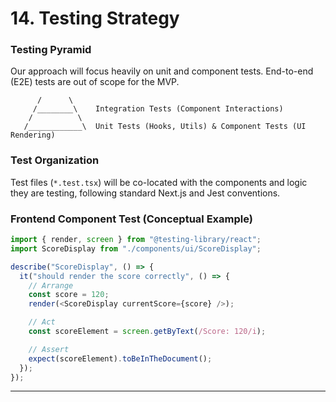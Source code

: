 # 14. Testing Strategy

### **Testing Pyramid**

Our approach will focus heavily on unit and component tests. End-to-end (E2E) tests are out of scope for the MVP.

```plaintext
      /      \
     /________\    Integration Tests (Component Interactions)
    /          \
   /____________\  Unit Tests (Hooks, Utils) & Component Tests (UI Rendering)
```

### **Test Organization**

Test files (`*.test.tsx`) will be co-located with the components and logic they are testing, following standard Next.js and Jest conventions.

### **Frontend Component Test (Conceptual Example)**

```typescript
import { render, screen } from "@testing-library/react";
import ScoreDisplay from "./components/ui/ScoreDisplay";

describe("ScoreDisplay", () => {
  it("should render the score correctly", () => {
    // Arrange
    const score = 120;
    render(<ScoreDisplay currentScore={score} />);

    // Act
    const scoreElement = screen.getByText(/Score: 120/i);

    // Assert
    expect(scoreElement).toBeInTheDocument();
  });
});
```

---
